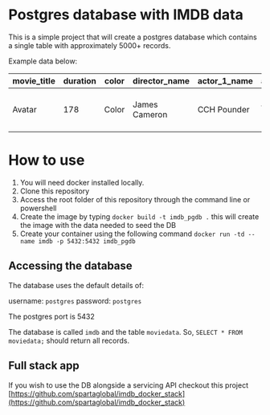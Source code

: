 # Postgres database with IMDB data

This is a simple project that will create a postgres database which contains a single table with approximately 5000+ records.

Example data below:

|movie_title|duration|color|director_name|actor_1_name|actor_2_name|actor_3_name|gross|genres|plot_keywords|language|country|content_rating|budget|title_year|imdb_score|
|---|---|---|---|---|---|---|---|---|---|---|---|---|---|---|---|
|Avatar|178|Color|James Cameron|CCH Pounder|Joel David Moore|Wes Studi|760505847|Action-Adventure-Fantasy-Sci-Fi|avatar-future-marine-native-paraplegic|English|USA|PG-13|237000000|2009|7.9|

# How to use

1) You will need docker installed locally.
2) Clone this repository
3) Access the root folder of this repository through the command line or powershell
4) Create the image by typing `docker build -t imdb_pgdb .` this will create the image with the data needed to seed the DB
5) Create your container using the following command `docker run -td --name imdb -p 5432:5432 imdb_pgdb`

## Accessing the database

The database uses the default details of:

username: `postgres`
password: `postgres`

The postgres port is 5432

The database is called `imdb` and the table `moviedata`. So, `SELECT * FROM moviedata;` should return all records.

## Full stack app

If you wish to use the DB alongside a servicing API checkout this project [https://github.com/spartaglobal/imdb_docker_stack](https://github.com/spartaglobal/imdb_docker_stack)
